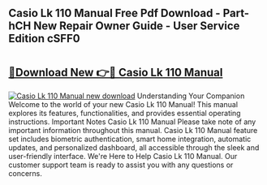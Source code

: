 ## Casio Lk 110 Manual Free Pdf Download - Part-hCH New Repair Owner Guide - User Service Edition cSFF0

# <h2><a href="http://bc26155.oget.top/?id=Casio+Lk+110+Manual">🔗Download New 👉🔴 Casio Lk 110 Manual</a></h2>

[![Casio Lk 110 Manual new download](https://i.imgur.com/5g1atiW.png)](http://bc26155.oget.top/?id=Casio+Lk+110+Manual)
Understanding Your Companion Welcome to the world of your new Casio Lk 110 Manual! This manual explores its features, functionalities, and provides essential operating instructions. Important Notes Casio Lk 110 Manual Please take note of any important information throughout this manual. Casio Lk 110 Manual feature set includes biometric authentication, smart home integration, automatic updates, and personalized dashboard, all accessible through the sleek and user-friendly interface. We're Here to Help Casio Lk 110 Manual. Our customer support team is ready to assist you with any questions or concerns.

